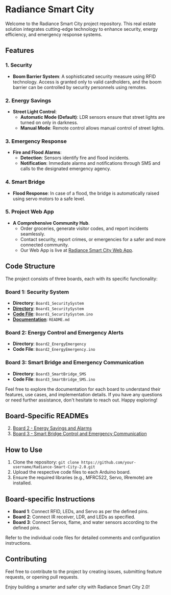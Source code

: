 # Radiance Smart City

Welcome to the Radiance Smart City project repository. This real estate solution integrates cutting-edge technology to enhance security, energy efficiency, and emergency response systems.

## Features

### 1. Security

- **Boom Barrier System**: A sophisticated security measure using RFID technology. Access is granted only to valid cardholders, and the boom barrier can be controlled by security personnels using remotes.

### 2. Energy Savings

- **Street Light Control**:
  - **Automatic Mode (Default)**: LDR sensors ensure that street lights are turned on only in darkness.
  - **Manual Mode**: Remote control allows manual control of street lights.

### 3. Emergency Response

- **Fire and Flood Alarms**:
  - **Detection**: Sensors identify fire and flood incidents.
  - **Notification**: Immediate alarms and notifications through SMS and calls to the designated emergency agency.

### 4. Smart Bridge

- **Flood Response**: In case of a flood, the bridge is automatically raised using servo motors to a safe level.

### 5. Project Web App

- **A Comprehensive Community Hub**.
   - Order groceries, generate visitor codes, and report incidents seamlessly.
   - Contact security, report crimes, or emergencies for a safer and more connected community.
   - Our Web App is live at [Radiance Smart City Web App](https://radiancesmartcity.free.nf).

## Code Structure

The project consists of three boards, each with its specific functionality:

### Board 1: Security System

- **Directory**: `Board1_SecuritySystem`
- [**Directory**](./Board1_RFID_SecuritySystem/): `Board1_SecuritySystem`
- [**Code File**](./Board1_RFID_SecuritySystem/Board1_SecuritySystem.ino): `Board1_SecuritySystem.ino`
- [**Documentation**](./Board1_RFID_SecuritySystem/README.md): `README.md`


### Board 2: Energy Control and Emergency Alerts

- **Directory**: `Board2_EnergyEmergency`
- **Code File**: `Board2_EnergyEmergency.ino`

### Board 3: Smart Bridge and Emergency Communication

- **Directory**: `Board3_SmartBridge_SMS`
- **Code File**: `Board3_SmartBridge_SMS.ino`

Feel free to explore the documentation for each board to understand their features, use cases, and implementation details. If you have any questions or need further assistance, don't hesitate to reach out. Happy exploring!

## Board-Specific READMEs

2. [Board 2 - Energy Savings and Alarms](./Board2_EnergySavings_Alarms/README.md)
3. [Board 3 - Smart Bridge Control and Emergency Communication](./Board3_SmartBridge_SMS/README.md)

## How to Use

1. Clone the repository: `git clone https://github.com/your-username/Radiance-Smart-City-2.0.git`
2. Upload the respective code files to each Arduino board.
3. Ensure the required libraries (e.g., MFRC522, Servo, IRremote) are installed.

## Board-specific Instructions

- **Board 1**: Connect RFID, LEDs, and Servo as per the defined pins.
- **Board 2**: Connect IR receiver, LDR, and LEDs as specified.
- **Board 3**: Connect Servos, flame, and water sensors according to the defined pins.

Refer to the individual code files for detailed comments and configuration instructions.

## Contributing

Feel free to contribute to the project by creating issues, submitting feature requests, or opening pull requests.

Enjoy building a smarter and safer city with Radiance Smart City 2.0!

